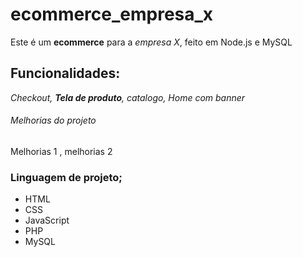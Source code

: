 # ecommerce_empresa_x
Este é um **ecommerce** para a *empresa X*, feito em Node.js e MySQL

## Funcionalidades:

_Checkout, **Tela de produto**, catalogo, Home com banner_

###### Melhorias do projeto 

Melhorias 1 , melhorias 2

### Linguagem de projeto; 

* HTML
* CSS
* JavaScript 
* PHP
* MySQL


